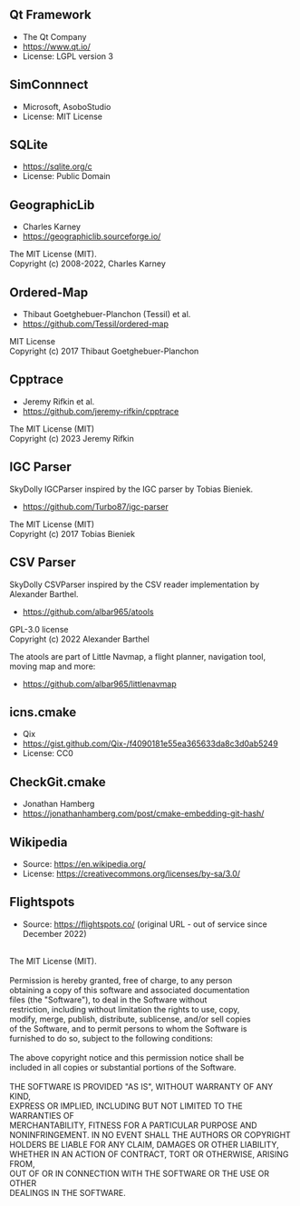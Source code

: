 ## Qt Framework
- The Qt Company
- https://www.qt.io/
- License: LGPL version 3

## SimConnnect
- Microsoft, AsoboStudio
- License: MIT License

## SQLite
- https://sqlite.org/c
- License: Public Domain

## GeographicLib
- Charles Karney
- https://geographiclib.sourceforge.io/

The MIT License (MIT).\
Copyright (c) 2008-2022, Charles Karney

## Ordered-Map
- Thibaut Goetghebuer-Planchon (Tessil) et al.
- https://github.com/Tessil/ordered-map

MIT License\
Copyright (c) 2017 Thibaut Goetghebuer-Planchon

## Cpptrace
- Jeremy Rifkin et al.
- https://github.com/jeremy-rifkin/cpptrace

The MIT License (MIT)\
Copyright (c) 2023 Jeremy Rifkin

## IGC Parser
SkyDolly IGCParser inspired by the IGC parser by Tobias Bieniek.
- https://github.com/Turbo87/igc-parser

The MIT License (MIT)\
Copyright (c) 2017 Tobias Bieniek

## CSV Parser
SkyDolly CSVParser inspired by the CSV reader implementation by Alexander Barthel.
- https://github.com/albar965/atools

GPL-3.0 license \
Copyright (c) 2022 Alexander Barthel

The atools are part of Little Navmap, a flight planner, navigation tool, moving map and more:
- https://github.com/albar965/littlenavmap

## icns.cmake
- Qix
- https://gist.github.com/Qix-/f4090181e55ea365633da8c3d0ab5249
- License: CC0

## CheckGit.cmake
- Jonathan Hamberg
- https://jonathanhamberg.com/post/cmake-embedding-git-hash/

## Wikipedia
- Source: https://en.wikipedia.org/
- License: https://creativecommons.org/licenses/by-sa/3.0/

## Flightspots
- Source: https://flightspots.co/ (original URL - out of service since December 2022)

\
The MIT License (MIT).\
\
Permission is hereby granted, free of charge, to any person\
obtaining a copy of this software and associated documentation\
files (the "Software"), to deal in the Software without\
restriction, including without limitation the rights to use, copy,\
modify, merge, publish, distribute, sublicense, and/or sell copies\
of the Software, and to permit persons to whom the Software is\
furnished to do so, subject to the following conditions:\
\
The above copyright notice and this permission notice shall be\
included in all copies or substantial portions of the Software.\
\
THE SOFTWARE IS PROVIDED "AS IS", WITHOUT WARRANTY OF ANY KIND,\
EXPRESS OR IMPLIED, INCLUDING BUT NOT LIMITED TO THE WARRANTIES OF\
MERCHANTABILITY, FITNESS FOR A PARTICULAR PURPOSE AND\
NONINFRINGEMENT.  IN NO EVENT SHALL THE AUTHORS OR COPYRIGHT\
HOLDERS BE LIABLE FOR ANY CLAIM, DAMAGES OR OTHER LIABILITY,\
WHETHER IN AN ACTION OF CONTRACT, TORT OR OTHERWISE, ARISING FROM,\
OUT OF OR IN CONNECTION WITH THE SOFTWARE OR THE USE OR OTHER\
DEALINGS IN THE SOFTWARE.
